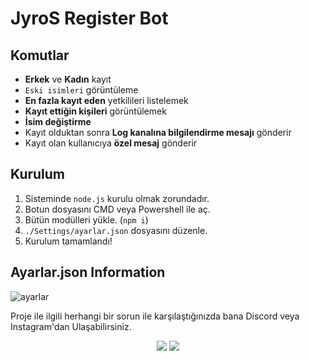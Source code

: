 # JyroS Register Bot

## Komutlar

- **Erkek** ve **Kadın** kayıt
- `Eski isimleri` görüntüleme
- **En fazla kayıt eden** yetkilileri listelemek
- **Kayıt ettiğin kişileri** görüntülemek
- **İsim değiştirme** 
- Kayıt olduktan sonra **Log kanalına bilgilendirme mesajı** gönderir
- Kayıt olan kullanıcıya **özel mesaj** gönderir



## Kurulum

1. Sisteminde `node.js` kurulu olmak zorundadır.
2. Botun dosyasını CMD veya Powershell ile aç.
3. Bütün modülleri yükle. (`npm i`)
4. `./Settings/ayarlar.json` dosyasını düzenle.
5. Kurulum tamamlandı!


## Ayarlar.json Information


![ayarlar](https://cdn.discordapp.com/attachments/810097100431687727/829472981331738664/unknown.png)



Proje ile ilgili herhangi bir sorun ile karşılaştığınızda bana Discord veya Instagram'dan Ulaşabilirsiniz.

<p align="center">
 <a href="https://discord.com/users/325134650630471680" target"blank_"><img src="https://img.shields.io/badge/Discord%20-7289DA.svg?&style=for-the-badge&logo=discord&logoColor=white"></a>
 <a href="https://www.instagram.com/jyros1/" target"blank_"><img src="https://img.shields.io/badge/INSTAGRAM%20-DC3175.svg?&style=for-the-badge&logo=instagram&logoColor=white"></a>
